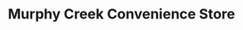 ---
title: "Murphy Creek Convenience Store"
url: /aurora/murphy-creek-convenience-store/
shop: convenience
---
